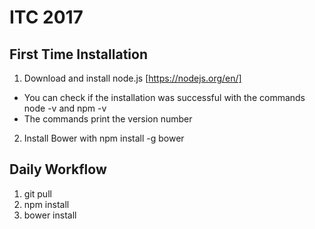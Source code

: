 ITC 2017
========

First Time Installation
-----------------------
1) Download and install node.js [https://nodejs.org/en/]
- You can check if the installation was successful with the commands node -v and npm -v
- The commands print the version number
2) Install Bower with npm install -g bower

Daily Workflow
----------------
1) git pull
2) npm install
3) bower install
